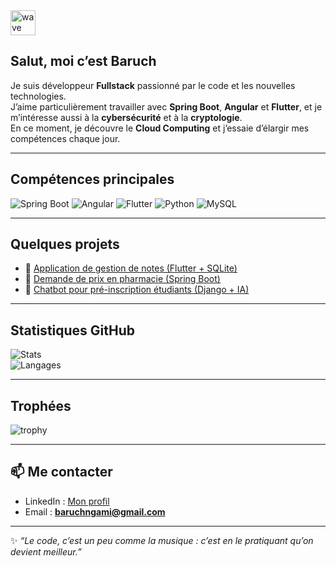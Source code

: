 <img src="https://media.giphy.com/media/hvRJCLFzcasrR4ia7z/giphy.gif" width="40px" alt="wave"/>

## Salut, moi c’est Baruch

Je suis développeur **Fullstack** passionné par le code et les nouvelles technologies.  
J’aime particulièrement travailler avec **Spring Boot**, **Angular** et **Flutter**, et je m’intéresse aussi à la **cybersécurité** et à la **cryptologie**.  
En ce moment, je découvre le **Cloud Computing** et j’essaie d’élargir mes compétences chaque jour. 

---

##  Compétences principales
![Spring Boot](https://img.shields.io/badge/SpringBoot-6DB33F?logo=springboot&logoColor=fff)
![Angular](https://img.shields.io/badge/Angular-DD0031?logo=angular&logoColor=fff)
![Flutter](https://img.shields.io/badge/Flutter-02569B?logo=flutter&logoColor=fff)
![Python](https://img.shields.io/badge/Python-3776AB?logo=python&logoColor=fff)
![MySQL](https://img.shields.io/badge/MySQL-4479A1?logo=mysql&logoColor=fff)

---

##  Quelques projets
- 📝 [Application de gestion de notes (Flutter + SQLite)](https://github.com/NgamiBaruch/gestion-notes-flutter)  
- 💊 [Demande de prix en pharmacie (Spring Boot)](https://github.com/NgamiBaruch/demande-prix-pharma)  
- 🤖 [Chatbot pour pré-inscription étudiants (Django + IA)](https://github.com/NgamiBaruch/chatbot-preregistration)

---

##  Statistiques GitHub
![Stats](https://github-readme-stats.vercel.app/api?username=NgamiBaruch&show_icons=true&theme=radical)  
![Langages](https://github-readme-stats.vercel.app/api/top-langs/?username=NgamiBaruch&layout=compact&theme=radical)

---

##  Trophées
![trophy](https://github-profile-trophy.vercel.app/?username=NgamiBaruch&theme=onedark)

---

## 📫 Me contacter
- LinkedIn : [Mon profil](https://www.linkedin.com/in/tonprofil)  
- Email : **baruchngami@gmail.com**

---

✨ _“Le code, c’est un peu comme la musique : c’est en le pratiquant qu’on devient meilleur.”_
